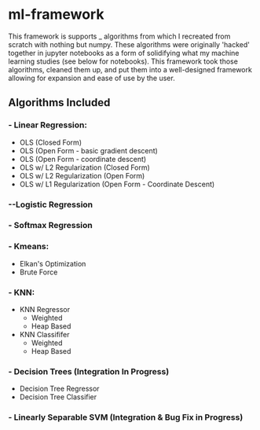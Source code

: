 # ml-framework
This framework is supports _ algorithms from which I recreated from scratch with nothing but numpy. These algorithms were originally 'hacked' together in jupyter notebooks as a form of solidifying what my machine learning studies (see below for notebooks). This framework took those algorithms, cleaned them up, and put them into a well-designed framework allowing for expansion and ease of use by the user. 

## Algorithms Included 
### - Linear Regression:
  - OLS (Closed Form)
  - OLS (Open Form - basic gradient descent)
  - OLS (Open Form - coordinate descent)
  - OLS w/ L2 Regularization (Closed Form)
  - OLS w/ L2 Regularization (Open Form)
  - OLS w/ L1 Regularization (Open Form - Coordinate Descent)

### --Logistic Regression

### - Softmax Regression

### - Kmeans:
  - Elkan's Optimization
  - Brute Force

### - KNN:
  - KNN Regressor
    - Weighted
    - Heap Based
  - KNN Classififer
    - Weighted
    - Heap Based

### - Decision Trees (Integration In Progress)
  - Decision Tree Regressor
  - Decision Tree Classifier

### - Linearly Separable SVM (Integration & Bug Fix in Progress)


